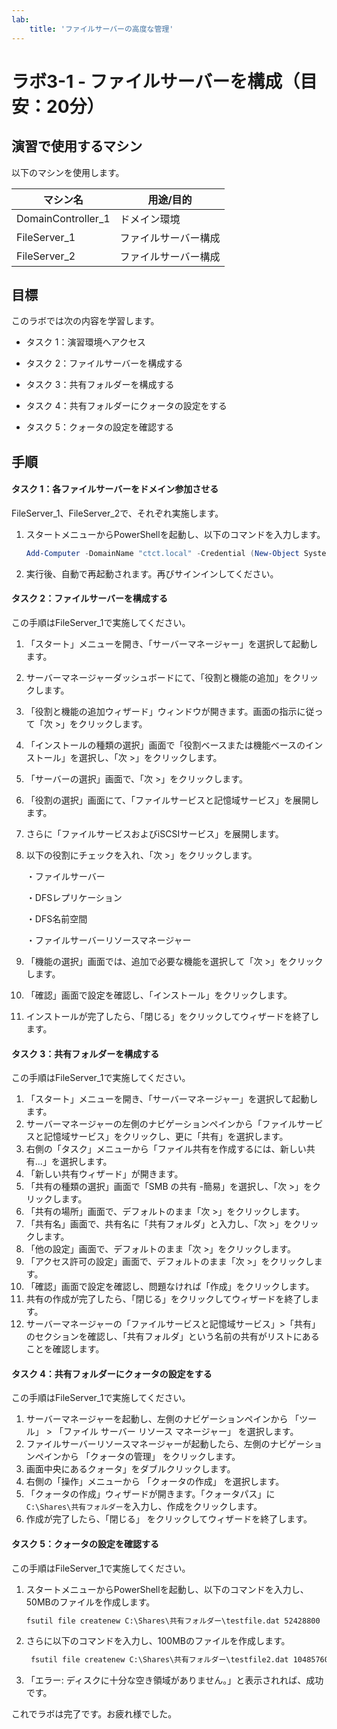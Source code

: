 ```yaml
---
lab:
    title: 'ファイルサーバーの高度な管理'
---
```


# ラボ3-1 - ファイルサーバーを構成（目安：20分）

## 演習で使用するマシン

以下のマシンを使用します。

| マシン名           | 用途/目的            |
| ------------------ | -------------------- |
| DomainController_1 | ドメイン環境         |
| FileServer_1       | ファイルサーバー構成 |
| FileServer_2       | ファイルサーバー構成 |



## 目標

このラボでは次の内容を学習します。

- タスク 1：演習環境へアクセス

- タスク 2：ファイルサーバーを構成する

- タスク 3：共有フォルダーを構成する

- タスク 4：共有フォルダーにクォータの設定をする

- タスク 5：クォータの設定を確認する

  

## 手順

#### タスク 1：各ファイルサーバーをドメイン参加させる

FileServer_1、FileServer_2で、それぞれ実施します。

1. スタートメニューからPowerShellを起動し、以下のコマンドを入力します。

   ```powershell
   Add-Computer -DomainName "ctct.local" -Credential (New-Object System.Management.Automation.PSCredential("ctct\administrator", (ConvertTo-SecureString "Pa55w.rd1234" -AsPlainText -Force))) -Restart
   ```

2. 実行後、自動で再起動されます。再びサインインしてください。



#### タスク 2：ファイルサーバーを構成する

この手順はFileServer_1で実施してください。

1. 「スタート」メニューを開き、「サーバーマネージャー」を選択して起動します。

2. サーバーマネージャーダッシュボードにて、「役割と機能の追加」をクリックします。

3. 「役割と機能の追加ウィザード」ウィンドウが開きます。画面の指示に従って「次 >」をクリックします。

4. 「インストールの種類の選択」画面で「役割ベースまたは機能ベースのインストール」を選択し、「次 >」をクリックします。

5. 「サーバーの選択」画面で、「次 >」をクリックします。

6. 「役割の選択」画面にて、「ファイルサービスと記憶域サービス」を展開します。

7. さらに「ファイルサービスおよびiSCSIサービス」を展開します。

8. 以下の役割にチェックを入れ、「次 >」をクリックします。

   ・ファイルサーバー

   ・DFSレプリケーション

   ・DFS名前空間

   ・ファイルサーバーリソースマネージャー

9. 「機能の選択」画面では、追加で必要な機能を選択して「次 >」をクリックします。

10. 「確認」画面で設定を確認し、「インストール」をクリックします。

11. インストールが完了したら、「閉じる」をクリックしてウィザードを終了します。



#### タスク 3：共有フォルダーを構成する

この手順はFileServer_1で実施してください。

1. 「スタート」メニューを開き、「サーバーマネージャー」を選択して起動します。
2. サーバーマネージャーの左側のナビゲーションペインから「ファイルサービスと記憶域サービス」をクリックし、更に「共有」を選択します。
3. 右側の「タスク」メニューから「ファイル共有を作成するには、新しい共有...」を選択します。
4. 「新しい共有ウィザード」が開きます。
5. 「共有の種類の選択」画面で「SMB の共有 -簡易」を選択し、「次 >」をクリックします。
6. 「共有の場所」画面で、デフォルトのまま「次 >」をクリックします。
7. 「共有名」画面で、共有名に「共有フォルダ」と入力し、「次 >」をクリックします。
8. 「他の設定」画面で、デフォルトのまま「次 >」をクリックします。
9. 「アクセス許可の設定」画面で、デフォルトのまま「次 >」をクリックします。
10. 「確認」画面で設定を確認し、問題なければ「作成」をクリックします。
11. 共有の作成が完了したら、「閉じる」をクリックしてウィザードを終了します。
12. サーバーマネージャーの「ファイルサービスと記憶域サービス」>「共有」のセクションを確認し、「共有フォルダ」という名前の共有がリストにあることを確認します。



#### タスク 4：共有フォルダーにクォータの設定をする

この手順はFileServer_1で実施してください。

1. サーバーマネージャーを起動し、左側のナビゲーションペインから 「ツール」 > 「ファイル サーバー リソース マネージャー」 を選択します。
2. ファイルサーバーリソースマネージャーが起動したら、左側のナビゲーションペインから 「クォータの管理」 をクリックします。
3. 画面中央にあるクォータ」をダブルクリックします。
4. 右側の「操作」メニューから 「クォータの作成」 を選択します。
5. 「クォータの作成」ウィザードが開きます。「クォータパス」に`C:\Shares\共有フォルダー`を入力し、作成をクリックします。
6. 作成が完了したら、「閉じる」 をクリックしてウィザードを終了します。



#### タスク 5：クォータの設定を確認する

この手順はFileServer_1で実施してください。

1. スタートメニューからPowerShellを起動し、以下のコマンドを入力し、50MBのファイルを作成します。

   ```cmd
   fsutil file createnew C:\Shares\共有フォルダー\testfile.dat 52428800
   ```

2. さらに以下のコマンドを入力し、100MBのファイルを作成します。

   ```cmd
    fsutil file createnew C:\Shares\共有フォルダー\testfile2.dat 104857600
   ```

3. 「エラー:  ディスクに十分な空き領域がありません。」と表示されれば、成功です。



これでラボは完了です。お疲れ様でした。
